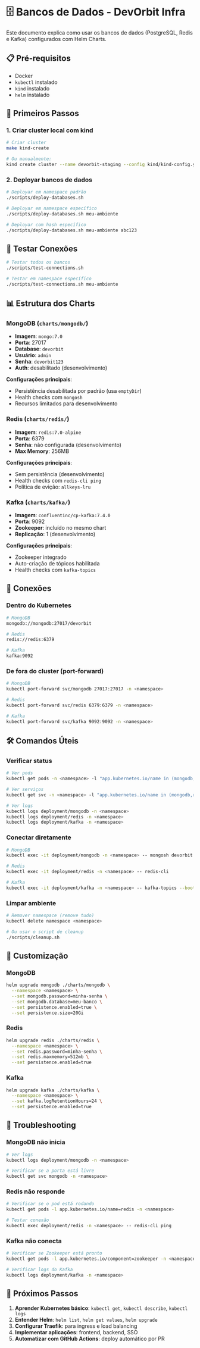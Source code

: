 # 🗄️ Bancos de Dados - DevOrbit Infra

Este documento explica como usar os bancos de dados (PostgreSQL, Redis e Kafka) configurados com Helm Charts.

## 📋 Pré-requisitos

- Docker
- `kubectl` instalado
- `kind` instalado
- `helm` instalado

## 🚀 Primeiros Passos

### 1. Criar cluster local com kind

```bash
# Criar cluster
make kind-create

# Ou manualmente:
kind create cluster --name devorbit-staging --config kind/kind-config.yaml
```

### 2. Deployar bancos de dados

```bash
# Deployar em namespace padrão
./scripts/deploy-databases.sh

# Deployar em namespace específico
./scripts/deploy-databases.sh meu-ambiente

# Deployar com hash específico
./scripts/deploy-databases.sh meu-ambiente abc123
```

## 🧪 Testar Conexões

```bash
# Testar todos os bancos
./scripts/test-connections.sh

# Testar em namespace específico
./scripts/test-connections.sh meu-ambiente
```

## 📊 Estrutura dos Charts

### MongoDB (`charts/mongodb/`)

- **Imagem**: `mongo:7.0`
- **Porta**: 27017
- **Database**: `devorbit`
- **Usuário**: `admin`
- **Senha**: `devorbit123`
- **Auth**: desabilitado (desenvolvimento)

**Configurações principais**:

- Persistência desabilitada por padrão (usa `emptyDir`)
- Health checks com `mongosh`
- Recursos limitados para desenvolvimento

### Redis (`charts/redis/`)

- **Imagem**: `redis:7.0-alpine`
- **Porta**: 6379
- **Senha**: não configurada (desenvolvimento)
- **Max Memory**: 256MB

**Configurações principais**:

- Sem persistência (desenvolvimento)
- Health checks com `redis-cli ping`
- Política de evição: `allkeys-lru`

### Kafka (`charts/kafka/`)

- **Imagem**: `confluentinc/cp-kafka:7.4.0`
- **Porta**: 9092
- **Zookeeper**: incluído no mesmo chart
- **Replicação**: 1 (desenvolvimento)

**Configurações principais**:

- Zookeeper integrado
- Auto-criação de tópicos habilitada
- Health checks com `kafka-topics`

## 🔗 Conexões

### Dentro do Kubernetes

```bash
# MongoDB
mongodb://mongodb:27017/devorbit

# Redis
redis://redis:6379

# Kafka
kafka:9092
```

### De fora do cluster (port-forward)

```bash
# MongoDB
kubectl port-forward svc/mongodb 27017:27017 -n <namespace>

# Redis
kubectl port-forward svc/redis 6379:6379 -n <namespace>

# Kafka
kubectl port-forward svc/kafka 9092:9092 -n <namespace>
```

## 🛠️ Comandos Úteis

### Verificar status

```bash
# Ver pods
kubectl get pods -n <namespace> -l "app.kubernetes.io/name in (mongodb,redis,kafka)"

# Ver serviços
kubectl get svc -n <namespace> -l "app.kubernetes.io/name in (mongodb,redis,kafka)"

# Ver logs
kubectl logs deployment/mongodb -n <namespace>
kubectl logs deployment/redis -n <namespace>
kubectl logs deployment/kafka -n <namespace>
```

### Conectar diretamente

```bash
# MongoDB
kubectl exec -it deployment/mongodb -n <namespace> -- mongosh devorbit

# Redis
kubectl exec -it deployment/redis -n <namespace> -- redis-cli

# Kafka
kubectl exec -it deployment/kafka -n <namespace> -- kafka-topics --bootstrap-server localhost:9092 --list
```

### Limpar ambiente

```bash
# Remover namespace (remove tudo)
kubectl delete namespace <namespace>

# Ou usar o script de cleanup
./scripts/cleanup.sh
```

## 🔧 Customização

### MongoDB

```bash
helm upgrade mongodb ./charts/mongodb \
  --namespace <namespace> \
  --set mongodb.password=minha-senha \
  --set mongodb.database=meu-banco \
  --set persistence.enabled=true \
  --set persistence.size=20Gi
```

### Redis

```bash
helm upgrade redis ./charts/redis \
  --namespace <namespace> \
  --set redis.password=minha-senha \
  --set redis.maxmemory=512mb \
  --set persistence.enabled=true
```

### Kafka

```bash
helm upgrade kafka ./charts/kafka \
  --namespace <namespace> \
  --set kafka.logRetentionHours=24 \
  --set persistence.enabled=true
```

## 🚨 Troubleshooting

### MongoDB não inicia

```bash
# Ver logs
kubectl logs deployment/mongodb -n <namespace>

# Verificar se a porta está livre
kubectl get svc mongodb -n <namespace>
```

### Redis não responde

```bash
# Verificar se o pod está rodando
kubectl get pods -l app.kubernetes.io/name=redis -n <namespace>

# Testar conexão
kubectl exec deployment/redis -n <namespace> -- redis-cli ping
```

### Kafka não conecta

```bash
# Verificar se Zookeeper está pronto
kubectl get pods -l app.kubernetes.io/component=zookeeper -n <namespace>

# Verificar logs do Kafka
kubectl logs deployment/kafka -n <namespace>
```

## 📝 Próximos Passos

1. **Aprender Kubernetes básico**: `kubectl get`, `kubectl describe`, `kubectl logs`
2. **Entender Helm**: `helm list`, `helm get values`, `helm upgrade`
3. **Configurar Traefik**: para ingress e load balancing
4. **Implementar aplicações**: frontend, backend, SSO
5. **Automatizar com GitHub Actions**: deploy automático por PR
